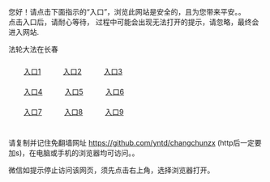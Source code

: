 您好！请点击下面指示的“入口”，浏览此网站是安全的，且为您带来平安。。 <br/>
点击入口后，请耐心等待， 过程中可能会出现无法打开的提示，请忽略，最终会进入网站. </br>

法轮大法在长春<br/>
<div style="padding:10px"><a style="margin:20px" target="_blank" href="https://d236gj0g9405if.cloudfront.net/2Qpsp?ucktvzm" id="ccLink1" rel="nofollow">入口1</a> <a target="_blank" style="margin:20px" href="https://d2uc8stxipqy6m.cloudfront.net/2Qpsp?oiymn" id="ccLink2" rel="nofollow">入口2</a> <a style="margin:20px" target="_blank" href="https://d1a79bvo805np6.cloudfront.net/2Qpsp?ukhizwkw" id="ccLink3" rel="nofollow">入口3</a></div>

<div style="padding:10px" ><a style="margin:20px" target="_blank" href="https://d236gj0g9405if.cloudfront.net/2Qpsp?ucktvzm" id="ccLink4" rel="nofollow">入口4</a> <a style="margin:20px" href="https://d2uc8stxipqy6m.cloudfront.net/2Qpsp?oiymn" target="_blank" id="ccLink5" rel="nofollow">入口5</a> <a style="margin:20px" href="https://d1a79bvo805np6.cloudfront.net/2Qpsp?ukhizwkw" target="_blank" id="ccLink6" rel="nofollow">入口6</a></div>

<div style="padding:10px"><a style="margin:20px" target="_blank" href="https://d236gj0g9405if.cloudfront.net/2Qpsp?ucktvzm" id="ccLink7" rel="nofollow">入口7</a> <a style="margin:20px" href="https://d2uc8stxipqy6m.cloudfront.net/2Qpsp?oiymn" target="_blank" id="ccLink8" rel="nofollow">入口8</a> <a style="margin:20px" target="_blank" href="https://d1a79bvo805np6.cloudfront.net/2Qpsp?ukhizwkw" id="ccLink9" rel="nofollow">入口9</a></div>

<br/>



请复制并记住免翻墙网址 https://github.com/yntd/changchunzx (http后一定要加s)，在电脑或手机的浏览器均可访问。。<br/>

微信如提示停止访问该网页，须先点击右上角，选择浏览器打开。
